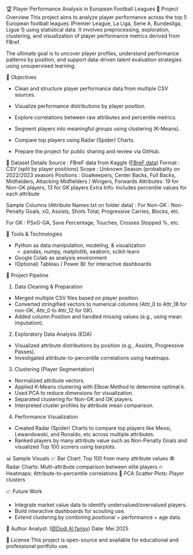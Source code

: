 🏆 Player Performance Analysis in European Football Leagues
📌 Project Overview
This project aims to analyze player performance across the top 5 European football leagues (Premier League, La Liga, Serie A, Bundesliga, Ligue 1) using statistical data. It involves preprocessing, exploration, clustering, and visualization of player performance metrics derived from FBref.

The ultimate goal is to uncover player profiles, understand performance patterns by position, and support data-driven talent evaluation strategies using unsupervised learning.

🎯 Objectives
- Clean and structure player performance data from multiple CSV sources.

- Visualize performance distributions by player position.

- Explore correlations between raw attributes and percentile metrics.

- Segment players into meaningful groups using clustering (K-Means).

- Compare top players using Radar (Spider) Charts.

- Prepare the project for public sharing and review via GitHub.

📂 Dataset Details
Source	  : FBreF data from Kaggle ([FBreF data](https://www.kaggle.com/datasets/soulcelestia/fbref-data))
Format	  : CSV (split by player positions)
Scope	    : Unknown Season (probabality on 2022/2023 season)
Positions :	Goalkeepers, Center Backs, Full Backs, Midfielders, Attacking Midfielders / Wingers, Forwards
Attributes:	19 for Non-GK players, 13 for GK players
Extra Info:	Includes percentile values for each attribute

Sample Columns (Attribute Names.txt on folder data) :
For Non-GK     : Non-Penalty Goals, xG, Assists, Shots Total, Progressive Carries, Blocks, etc.

For GK         : PSxG-GA, Save Percentage, Touches, Crosses Stopped %, etc.

🔧 Tools & Technologies
- Python as data manipulation, modeling, & visualization
  - pandas, numpy, matplotlib, seaborn, scikit-learn
- Google Colab as analysis environment
- (Optional) Tableau / Power BI: for interactive dashboards

🧪 Project Pipeline
1. Data Cleaning & Preparation
  - Merged multiple CSV files based on player position.
  - Converted stringified vectors to numerical columns (Attr_0 to Attr_18 for non-GK, Attr_0 to Attr_12 for GK).
  - Added column Position and handled missing values (e.g., using mean imputation).
2. Exploratory Data Analysis (EDA)
  - Visualized attribute distributions by position (e.g., Assists, Progressive Passes).
  - Investigated attribute-to-percentile correlations using heatmaps.
3. Clustering (Player Segmentation)
  - Normalized attribute vectors.
  - Applied K-Means clustering with Elbow Method to determine optimal k.
  - Used PCA to reduce dimensions for visualization.
  - Separated clustering for Non-GK and GK players.
  - Interpreted cluster profiles by attribute mean comparison.
4. Performance Visualization
  - Created Radar (Spider) Charts to compare top players like Messi, Lewandowski, and Ronaldo, etc across multiple attributes.
  - Ranked players by many attribute value such as Non-Penalty Goals and visualized Top 100 scorers using barplots.

📊 Sample Visuals
📈 Bar Chart: Top 100 from many attribute values
🕸️ Radar Charts: Multi-attribute comparison between elite players
🔥 Heatmaps: Attribute-to-percentile correlations
🎯 PCA Scatter Plots: Player clusters

📈 Future Work
- Integrate market value data to identify undervalued/overvalued players.
- Build interactive dashboards for scouting use.
- Extend clustering by combining positional + performance + age data.

👤 Author
Analyst: ([@Dodi Al farisy](https://github.com/dodi41549))
Date: Mei 2025

📎 License
This project is open-source and available for educational and professional portfolio use.

